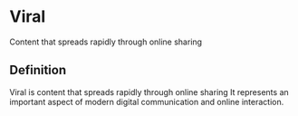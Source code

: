 # Viral

Content that spreads rapidly through online sharing

## Definition
Viral is content that spreads rapidly through online sharing It represents an important aspect of modern digital communication and online interaction.
